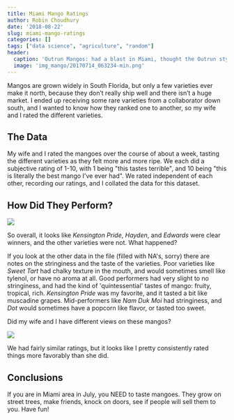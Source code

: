 ```yaml
---
title: Miami Mango Ratings
author: Robin Choudhury
date: '2018-08-22'
slug: miami-mango-ratings
categories: []
tags: ["data science", "agriculture", "random"]
header:
  caption: 'Outrun Mangos: had a blast in Miami, thought the Outrun style was awesome'
  image: 'img_mango/20170714_063234-min.png'
---
```



Mangos are grown widely in South Florida, but only a few varieties ever make it north, because they don’t really ship well and there isn’t a huge market. I ended up receiving some rare varieties from a collaborator down south, and I wanted to know how they ranked one to another, so my wife and I rated the different varieties.

## The Data

My wife and I rated the mangoes over the course of about a week, tasting the different varieties as they felt more and more ripe. We each did a subjective rating of 1-10, with 1 being "this tastes terrible", and 10 being "this is literally the best mango I've ever had". We rated independent of each other, recording our ratings, and I collated the data for this dataset.

## How Did They Perform?

![](/img/img_mango/variety_rating.png)

So overall, it looks like *Kensington Pride*, *Hayden*, and *Edwards* were clear winners, and the other varieties were not. What happened?

If you look at the other data in the file (filled with NA's, sorry) there are notes on the stringiness and the taste of the varieties. Poor varieties like *Sweet Tart* had chalky texture in the mouth, and would sometimes smell like tylenol, or have no aroma at all. Good performers had very slight to no stringiness, and had the kind of 'quintessential' tastes of mango: fruity, tropical, rich. *Kensington Pride* was my favorite, and it tasted a bit like muscadine grapes. Mid-performers like *Nam Duk Moi* had stringiness, and *Dot* would sometimes have a popcorn like flavor, or tasted too sweet.

Did my wife and I have different views on these mangos?

![](/img/img_mango/person_rating_dumbbell.png)

We had fairly similar ratings, but it looks like I pretty consistently rated things more favorably than she did.

## Conclusions

If you are in Miami area in July, you NEED to taste mangoes. They grow on street trees, make friends, knock on doors, see if people will sell them to you. Have fun!
